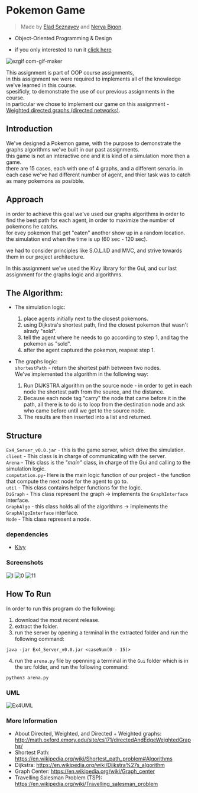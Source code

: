 # Pokemon Game

> Made by [Elad Seznayev](https://github.com/eladsez) and [Nerya Bigon](https://github.com/nerya0001).

* Object-Oriented Programming & Design    

* if you only interested to run it [click here](https://github.com/nerya0001/Ex4#how-to-run)

![ezgif com-gif-maker](https://user-images.githubusercontent.com/66886354/148678253-33655ea8-e077-4d0f-aa84-3e8548692256.gif)




This assignment is part of OOP course assignments,  
in this assignment we were required to implements all of the knowledge we've learned in this course.  
spesificly, to demonstrate the use of our previous assignments in the course.  
in particular we chose to implement our game on this assignment -  [Weighted directed graphs (directed networks)](https://github.com/nerya0001/Ex3).  

## Introduction
We've designed a Pokemon game, with the purpose to demonstrate the graphs algorithms we've built in our past assignments.  
this game is not an interactive one and it is kind of a simulation more then a game.  
there are 15 cases, each with one of 4 graphs, and a different senario. in each case we've had different number of agent, and thier task was to catch as many pokemons as posibble.  

## Approach
in order to achieve this goal we've used our graphs algorithms in order to find the best path for each agent, in order to maximize the number of pokemons he catchs.  
for evey pokemon that get "eaten" another show up in a random location.  
the simulation end when the time is up (60 sec - 120 sec).  

we had to consider principles like S.O.L.I.D and MVC, and strive towards them in our project architecture.  

In this assignment we've used the Kivy library for the Gui, and our last assignment for the graphs logic and algorithms.  


## The Algorithm:
  * The simulation logic:
    1. place agents initially next to the closest pokemons.   
    2. using Dijkstra's shortest path, find the closest pokemon that wasn't alrady "sold".  
    3. tell the agent where he needs to go according to step 1, and tag the pokemon as "sold".  
    4. after the agent captured the pokemon, reapeat step 1.  
 
 
  * The graphs logic:  
    `shortestPath` - return the shortest path between two nodes.  
    We've implemented the algorithm in the following way:    
      1. Run DIJKSTRA algorithm on the source node - in order to get in each node the shortest path from the source, and the distance. 
      2. Because each node tag "carry" the node that came before it in the path, all there is to do is to loop from the destination node and ask who came before until we get to the source node.
      3. The results are then inserted into a list and returned.  

## Structure
`Ex4_Server_v0.0.jar` - this is the game server, which drive the simulation.    
`client` - This class is in charge of communicating with the server.  
`Arena` - This class is the *"main"* class, in charge of the Gui and calling to the simulation logic.  
`computation.py`- Here is the main logic function of our project - the function that compute the next node for the agent to go to.    
`util` - This class contains helper functions for the logic.  
`DiGraph` - This class represent the graph -> implements the `GraphInterface` interface.  
`GraphAlgo` - this class holds all of the algorithms -> implements the `GraphAlgoInterface` interface.  
`Node` - This class represent a node.  

### dependencies
* [Kivy](https://github.com/kivy/kivy)  


### Screenshots
![l](https://user-images.githubusercontent.com/66886354/148672687-062d8797-cead-462e-b3a3-f334469417b3.png)
![0](https://user-images.githubusercontent.com/66886354/148672693-a1d88e37-ca86-4b00-a246-203fbf71805d.png)
![11](https://user-images.githubusercontent.com/66886354/148672697-a5010cc3-018c-48a5-b47e-9d8fc41828a7.png)



## How To Run
In order to run this program do the following:
1. download the most recent release.  
2. extract the folder.  
3. run the server by opening a terminal in the extracted folder and run the following command:

``` 
java -jar Ex4_Server_v0.0.jar <caseNum(0 - 15)>
```  
4. run the `arena.py` file by openning a terminal in the `Gui` folder which is in the src folder, and run the following command:  

```
python3 arena.py
```   

### UML
![Ex4UML](https://user-images.githubusercontent.com/66886354/148679839-9b3b6bb9-b804-4d49-8832-0816e26e7746.png)


### More Information
- About Directed, Weighted, and Directed + Weighted graphs: http://math.oxford.emory.edu/site/cs171/directedAndEdgeWeightedGraphs/
- Shortest Path: https://en.wikipedia.org/wiki/Shortest_path_problem#Algorithms
- Dijkstra: https://en.wikipedia.org/wiki/Dijkstra%27s_algorithm
- Graph Center: https://en.wikipedia.org/wiki/Graph_center
- Travelling Salesman Problem (TSP): https://en.wikipedia.org/wiki/Travelling_salesman_problem
